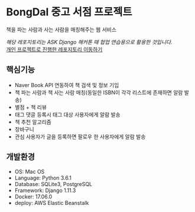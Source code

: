 # BongDal 중고 서점 프로젝트
책을 파는 사람과 사는 사람을 매칭해주는 웹 서비스 <br />

*해당 레포지토리는 ASK Django 해커톤 때 협업 연습용으로 활용한 것입니다.* <br />
[개인 프로젝트로 진행한 레포지토리 이동하기](https://github.com/Monaegi/bbungsang-UsedBookStore)

## 핵심기능
- Naver Book API 연동하여 책 검색 및 정보 기입
- 책 파는 사람과 책 사는 사람 매칭(동일한 ISBN이 각각 리스트에 존재하면 알람 발송)
- 별점 + 책 리뷰
- 태그 댓글 등록시 태그 대상 사용자에게 알람 발송
- 책 추천 알고리즘
- 장바구니
- 관심 사용자가 글을 등록하면 팔로우 한 사용자에게 알람 발송

## 개발환경
- OS: Mac OS
- Language: Python 3.6.1
- Database: SQLite3, PostgreSQL
- Framework: Django 1.11.3
- Docker: 17.06.0
- deploy: AWS Elastic Beanstalk
